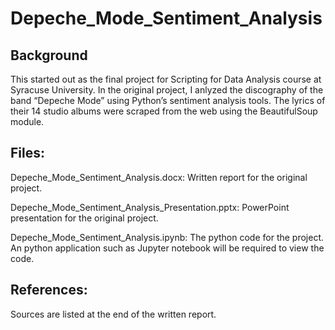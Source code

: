 # Depeche_Mode_Sentiment_Analysis

## Background
This started out as the final project for Scripting for Data Analysis course at Syracuse University. In the original project, I anlyzed the discography of the band “Depeche Mode” using Python’s sentiment analysis tools. The lyrics of their 14 studio albums were scraped from the web using the BeautifulSoup module.

## Files:
Depeche_Mode_Sentiment_Analysis.docx: Written report for the original project.

Depeche_Mode_Sentiment_Analysis_Presentation.pptx: PowerPoint presentation for the original project.

Depeche_Mode_Sentiment_Analysis.ipynb: The python code for the project. An python application such as Jupyter notebook will be required to view the code. 

## References:
Sources are listed at the end of the written report.
